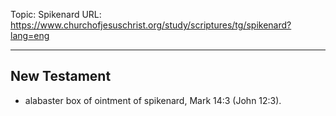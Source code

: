 Topic: Spikenard
URL: https://www.churchofjesuschrist.org/study/scriptures/tg/spikenard?lang=eng

---

## New Testament

- alabaster box of ointment of spikenard, Mark 14:3 (John 12:3).


